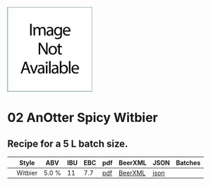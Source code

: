 ![logo](./02_AnOtter_Spicy_Witbier.jpeg)

# 02 AnOtter Spicy Witbier

## Recipe for a 5 L batch size.

| | Style   | ABV   | IBU | EBC | pdf                                  | BeerXML                                   | JSON                                    | Batches |
|-|---------|-------|-----|-----|--------------------------------------|-------------------------------------------|-----------------------------------------|---------|
| | Witbier | 5.0 % | 11  | 7.7 |[pdf](./02_AnOtter_Spicy_Witbier.pdf) | [BeerXML](./02_AnOtter_Spicy_Witbier.xml) | [json](./02_AnOtter_Spicy_Witbier.json) | |
